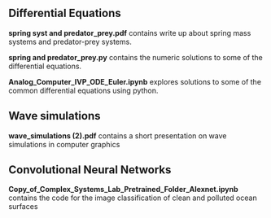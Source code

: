 ## Differential Equations
**spring syst and predator_prey.pdf** contains write up about spring mass systems and predator-prey systems.

**spring and predator_prey.py** contains the numeric solutions to some of the differential equations.

**Analog_Computer_IVP_ODE_Euler.ipynb** explores solutions to some of the common differential equations using python.


## Wave simulations
**wave_simulations (2).pdf** contains a short presentation on wave simulations in computer graphics

## Convolutional Neural Networks
**Copy_of_Complex_Systems_Lab_Pretrained_Folder_Alexnet.ipynb** contains the code for the image classification of clean and polluted ocean surfaces
